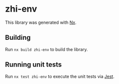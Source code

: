# zhi-env

This library was generated with [Nx](https://nx.dev).

## Building

Run `nx build zhi-env` to build the library.

## Running unit tests

Run `nx test zhi-env` to execute the unit tests via [Jest](https://jestjs.io).
